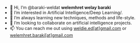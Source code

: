 - 👋 Hi, I’m @baraki-weldat <b> welemhret welay baraki</b>
- 👀 I’m interested in Artificial Intelligence/Deep Learning/. 
- 🌱 I’m always learning new techniques, methods and life-style. 
- 💞️ I’m looking to collaborate on artificial intelligence projects.
- 📫 You can reach me out using <a href="mailto:weldie.ed@gmail.com">weldie.ed[at]gmail.com</a> or <a href="mailto:welemhret.baraki@gmail.com">welemhret.baraki[at]gmail.com </a>

<!---
baraki-weldat/baraki-weldat is a ✨ special ✨ repository because its `README.md` (this file) appears on your GitHub profile.
You can click the Preview link to take a look at your changes.
--->
